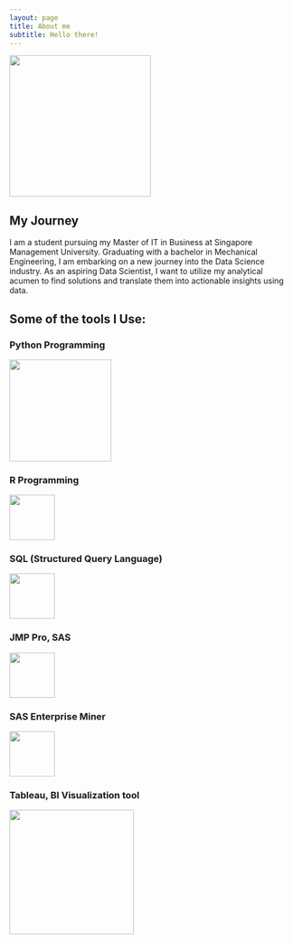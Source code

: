 ```yaml
---
layout: page
title: About me
subtitle: Hello there!
---
```


<img src="https://limyongkai.github.io/assets/img/profile-modified.png" width="250" class="center">

## My Journey

I am a student pursuing my Master of IT in Business at Singapore Management University. Graduating with a bachelor in Mechanical Engineering, I am embarking on a new journey into the Data Science industry. As an aspiring Data Scientist, I want to utilize my analytical acumen to find solutions and translate them into actionable insights using data.

## Some of the tools I Use:

### Python Programming
<img src="https://limyongkai.github.io/assets/img/python.png" width="180">

### R Programming
<img src="https://limyongkai.github.io/assets/img/R.png" width="80">

### SQL (Structured Query Language)
<img src="https://limyongkai.github.io/assets/img/SQL.png" width="80">

### JMP Pro, SAS
<img src="https://limyongkai.github.io/assets/img/jmp.png" width="80">

### SAS Enterprise Miner
<img src="https://limyongkai.github.io/assets/img/EM.png" width="80">

### Tableau, BI Visualization tool
<img src="https://limyongkai.github.io/assets/img/tableau.png" width="220">
